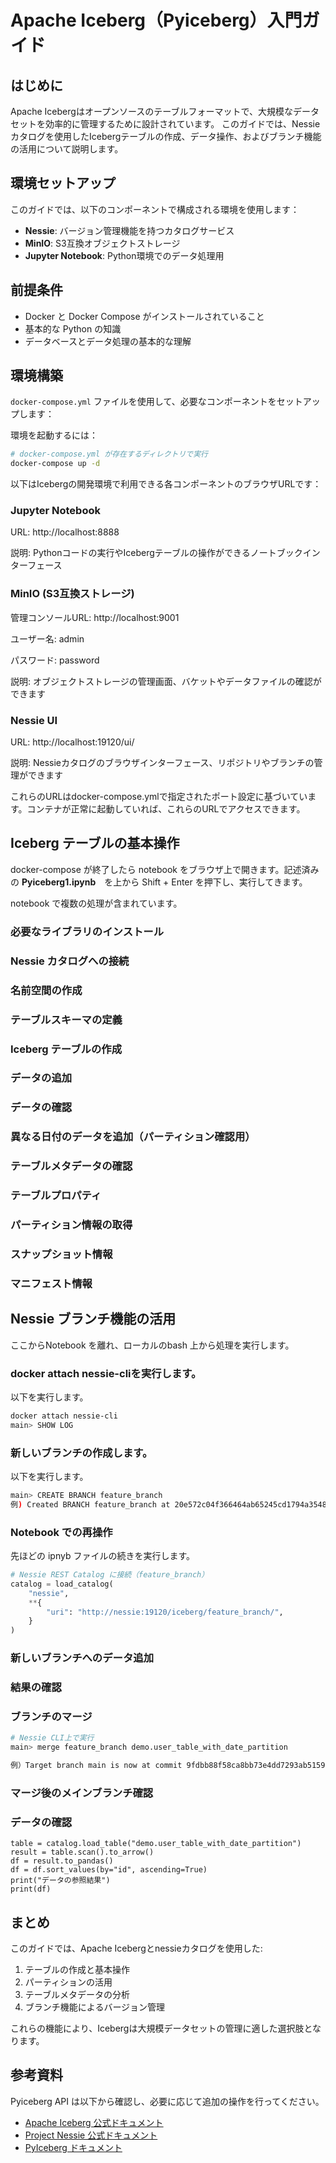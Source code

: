 # Apache Iceberg（Pyiceberg）入門ガイド

## はじめに

Apache Icebergはオープンソースのテーブルフォーマットで、大規模なデータセットを効率的に管理するために設計されています。
このガイドでは、Nessieカタログを使用したIcebergテーブルの作成、データ操作、およびブランチ機能の活用について説明します。

## 環境セットアップ

このガイドでは、以下のコンポーネントで構成される環境を使用します：

- **Nessie**: バージョン管理機能を持つカタログサービス
- **MinIO**: S3互換オブジェクトストレージ
- **Jupyter Notebook**: Python環境でのデータ処理用

## 前提条件

- Docker と Docker Compose がインストールされていること
- 基本的な Python の知識
- データベースとデータ処理の基本的な理解

## 環境構築

`docker-compose.yml` ファイルを使用して、必要なコンポーネントをセットアップします：

環境を起動するには：

```bash
# docker-compose.yml が存在するディレクトリで実行
docker-compose up -d
```

以下はIcebergの開発環境で利用できる各コンポーネントのブラウザURLです：

### Jupyter Notebook

URL: http://localhost:8888

説明: Pythonコードの実行やIcebergテーブルの操作ができるノートブックインターフェース

### MinIO (S3互換ストレージ)

管理コンソールURL: http://localhost:9001

ユーザー名: admin

パスワード: password

説明: オブジェクトストレージの管理画面、バケットやデータファイルの確認ができます

### Nessie UI

URL: http://localhost:19120/ui/

説明: Nessieカタログのブラウザインターフェース、リポジトリやブランチの管理ができます

これらのURLはdocker-compose.ymlで指定されたポート設定に基づいています。コンテナが正常に起動していれば、これらのURLでアクセスできます。

## Iceberg テーブルの基本操作

docker-compose が終了したら notebook をブラウザ上で開きます。記述済みの **Pyiceberg1.ipynb**　を上から Shift + Enter を押下し、実行してきます。 

notebook で複数の処理が含まれています。

### 必要なライブラリのインストール
### Nessie カタログへの接続
### 名前空間の作成
### テーブルスキーマの定義
### Iceberg テーブルの作成
### データの追加
### データの確認
### 異なる日付のデータを追加（パーティション確認用）
### テーブルメタデータの確認
### テーブルプロパティ
### パーティション情報の取得
### スナップショット情報
### マニフェスト情報

## Nessie ブランチ機能の活用

ここからNotebook を離れ、ローカルのbash 上から処理を実行します。

### docker attach nessie-cliを実行します。
以下を実行します。

```bash
docker attach nessie-cli
main> SHOW LOG
```

### 新しいブランチの作成します。
以下を実行します。

```bash
main> CREATE BRANCH feature_branch
例) Created BRANCH feature_branch at 20e572c04f366464ab65245cd1794a35484ec2e77127434dbd1e14f12f5f468e
```

### Notebook での再操作

先ほどの ipnyb ファイルの続きを実行します。

```python
# Nessie REST Catalog に接続（feature_branch）
catalog = load_catalog(
    "nessie",
    **{
        "uri": "http://nessie:19120/iceberg/feature_branch/",
    }
)
```

### 新しいブランチへのデータ追加
### 結果の確認
### ブランチのマージ

```bash
# Nessie CLI上で実行
main> merge feature_branch demo.user_table_with_date_partition 

例）Target branch main is now at commit 9fdbb88f58ca8bb73e4dd7293ab5159e1340811755976cdc096bbd3199c5f00c
```

### マージ後のメインブランチ確認
### データの確認
```
table = catalog.load_table("demo.user_table_with_date_partition")
result = table.scan().to_arrow()
df = result.to_pandas()
df = df.sort_values(by="id", ascending=True)
print("データの参照結果")
print(df)
```

## まとめ

このガイドでは、Apache Icebergとnessieカタログを使用した:

1. テーブルの作成と基本操作
2. パーティションの活用
3. テーブルメタデータの分析
4. ブランチ機能によるバージョン管理

これらの機能により、Icebergは大規模データセットの管理に適した選択肢となります。


## 参考資料

Pyiceberg API は以下から確認し、必要に応じて追加の操作を行ってください。

- [Apache Iceberg 公式ドキュメント](https://iceberg.apache.org/)
- [Project Nessie 公式ドキュメント](https://projectnessie.org/)
- [PyIceberg ドキュメント](https://py.iceberg.apache.org/)
